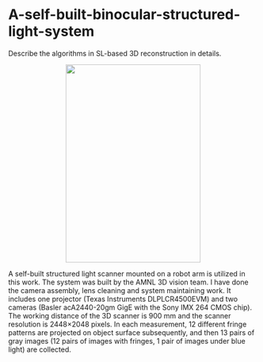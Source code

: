# A-self-built-binocular-structured-light-system
Describe the algorithms in SL-based 3D reconstruction in details.
<div align=center>
<img src = https://user-images.githubusercontent.com/32419924/163164854-973fe81f-3bdd-4044-ac7f-45e2599ee6c6.png width="272" height="400"/>
</div>

A self-built structured light scanner mounted on a robot arm is utilized in this work. The system was built by the AMNL 3D vision team. I have done the camera assembly, lens cleaning and system maintaining work. It includes one projector (Texas Instruments DLPLCR4500EVM) and two cameras (Basler acA2440-20gm GigE with the Sony IMX 264 CMOS chip). The working distance of the 3D scanner is 900 mm and the scanner resolution is 2448×2048 pixels. In each measurement, 12 different fringe patterns are projected on object surface subsequently, and then 13 pairs of gray images (12 pairs of images with fringes, 1 pair of images under blue light) are collected.
